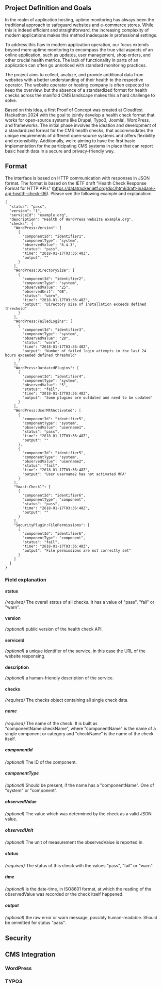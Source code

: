 ## Project Definition and Goals

In the realm of application hosting, uptime monitoring has always been the traditional approach to safeguard websites and e-commerce stores. While this is indeed efficient and straightforward, the increasing complexity of modern applications makes this method inadequate in professional settings.

To address this flaw in modern application operation, our focus extends beyond mere uptime monitoring to encompass the true vital aspects of an online application, such as updates, user management, shop orders, and other crucial health metrics. The lack of functionality in parts of an application can often go unnoticed with standard monitoring practices.

The project aims to collect, analyze, and provide additional data from websites with a better understanding of their health to the respective operator. The website operator or hosting company is often expected to keep the overview, but the absence of a standardized format for health checks across the manifold CMS landscape makes this a hard challenge to solve.

Based on this idea, a first Proof of Concept was created at Cloudfest Hackathon 2024 with the goal to jointly develop a health check format that works for open-source systems like Drupal, Typo3, Joomla!, WordPress, and frameworks. The initial phase involves the ideation and development of a standardized format for the CMS health checks, that accommodates the unique requirements of different open-source systems and offers flexibility and extensibility. Additionally, we’re aiming to have the first basic implementation for the participating CMS systems in place that can report basic health data in a secure and privacy-friendly way.

## Format

The interface is based on HTTP communication with responses in JSON format. The format is based on the IETF draft "Health Check Response Format for HTTP APIs" (https://datatracker.ietf.org/doc/html/draft-inadarei-api-health-check-06). Please see the following example and explanation:

	{
	  "status": "pass",
	  "version": "1",
	  "serviceId": "example.org",
	  "description": "Health of WordPress website example.org",
	  "checks": {
		"WordPress:Version": [
		  {
			"componentId": "identifier1",
			"componentType": "system",
			"observedValue": "6.4.3",
			"status": "pass",
			"time": "2018-01-17T03:36:48Z",
			"output": ""
		  }
		],
		"WordPress:DirectorySize": [
		  {
			"componentId": "identifier2",
			"componentType": "system",
			"observedValue": "25",
			"observedUnit": "GB",
			"status": "warn",
			"time": "2018-01-17T03:36:48Z",
			"output": "Directory size of installation exceeds defined threshold"
		  }
		],
		"WordPress:FailedLogins": [
		  {
			"componentId": "identifier3",
			"componentType": "system",
			"observedValue": "20",
			"status": "warn",
			"time": "2018-01-17T03:36:48Z",
			"output": "Number of failed login attempts in the last 24 hours exceeded defined threshold"
		  }
		],
		"WordPress:OutdatedPlugins": [
		  {
			"componentId": "identifier4",
			"componentType": "system",		
			"observedValue": "5",
			"status": "fail",
			"time": "2018-01-17T03:36:48Z",
			"output": "Some plugins are outdated and need to be updated"
		  }
		],
		"WordPress:UserMFAActivated": [
		  {
			"componentId": "identifier5",
			"componentType": "system",
			"observedValue": "username1",
			"status": "pass",
			"time": "2018-01-17T03:36:48Z",
			"output": ""
		  },
		  {
			"componentId": "identifier5",
			"componentType": "system",
			"observedValue": "username2",
			"status": "fail",
			"time": "2018-01-17T03:36:48Z",
			"output": "User username2 has not activated MFA"
		  }
		],
		"Yoast:Check1": [
		  {
			"componentId": "identifier6",
			"componentType": "component",
			"status": "pass",
			"time": "2018-01-17T03:36:48Z",
			"output": ""
		  }
		],
		"SecurityPlugin:FilePermissions": [
		  {
			"componentId": "identifier6",
			"componentType": "component",
			"status": "fail",
			"time": "2018-01-17T03:36:48Z",
			"output": "File permissions are not correctly set"
		  }
		]
	  }
	}

### Field explanation

#### status
*(required)* The overall status of all checks. It has a value of "pass", "fail" or "warn".

#### version
*(optional)* public version of the health check API.

#### serviceId
*(optional)* a unique identifier of the service, in this case the URL of the website responsing.

#### description
*(optional)* a human-friendly description of the service.

#### checks
*(required)* The checks object containing all single check data.

##### name
*(required)* The name of the check. It is built as "componentName:checkName", where "componentName" is the name of a single component or category and "checkName" is the name of the check itself.

##### componentId
*(optional)* The ID of the component.

##### componentType
*(optional)* Should be present, if the name has a "componentName". One of "system" or "component".

##### observedValue
*(optional)* The value which was determined by the check as a valid JSON value.

##### observedUnit
*(optional)* The unit of measurement the observedValue is reported in.

##### status
*(required)* The status of this check with the values "pass", "fail" or "warn".

##### time
*(optional)* is the date-time, in ISO8601 format, at which the reading of the observedValue was recorded or the check itself happened.

##### output
*(optional)* the raw error or warn message, possibly human-readable. Should be ommitted for status "pass".

## Security

## CMS Integration

### WordPress

### TYPO3

